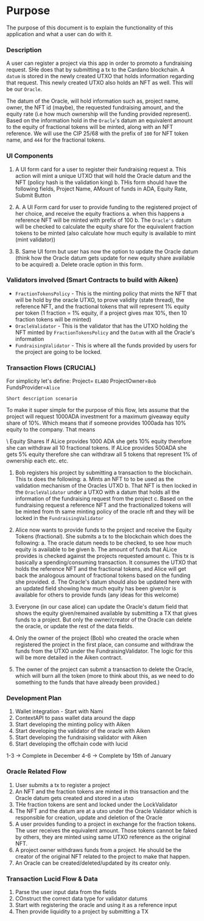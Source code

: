 # Purpose

The purpose of this document is to explain the functionality of this application and what a user can do with it.

### Description

A user can register a project via this app in order to promoto a fundraising request. SHe does that by submitting a tx to the Cardano blockchain. A `datum` is stored in the newly created UTXO that holds information regarding that request. This newly created UTXO also holds an NFT as well. This will be our `Oracle`.

The datum of the Oracle, will hold information such as, project name, owner, the NFT id (maybe), the requested fundraising amount, and the equity rate (i.e how much ownership will the funding provided represent). Based on the information hold in the `Oracle`'s datum an equivalent amount to the equity of fractional tokens will be minted, along with an NFT reference. We will use the CIP 25/68 with the prefix of `100` for NFT token name, and `444` for the fractional tokens.


### UI Components

1. A UI form card for a user to register their fundraising request
    a. This action will mint a unique UTXO that will hold the Oracle datum and the NFT (policy hash is the validation king)
    b. THis form should have the following fields, Project Name, AMount of funds in ADA, Equity Rate, Submit Button

2. A. A UI Form card for user to provide funding to the registered project of her choice, and receive the equity fractions
    a. when this happens a reference NFT will be minted with prefix of 100
    b. The `Oracle's` datum will be checked to calculate the equity share for the equivalent fraction tokens to be minted (also calculate how much equity is available to mint (mint validator))

2. B. Same UI form but user has now the option to update the Oracle datum (think how the Oracle datum gets update for new equity share available to be acquired)
    a. Delete oracle option in this form.

### Validators involved (Smart Contracts to build with Aiken)

- `FractionTokensPolicy` - This is the minting policy that mints the NFT that will be hold by the oracle UTXO, to prove validity (state thread), the reference NFT, and the fractional tokens that will represent 1% equity per token (1 fraction = 1% equity, if a project gives max 10%, then 10 fraction tokens will be minted)
- `OracleValidator` - This is the validator that has the UTXO holding the NFT minted by `FractionTokensPolicy` and the `Datum` with all the Oracle's information
- `FundraisingValidator` - This is where all the funds provided by users for the project are going to be locked.


### Transaction Flows (CRUCIAL)

For simplicity let's define:
Project= `ELABO`
ProjectOwner=`Bob`
FundsProvider=`Alice`

`Short description scenario`

To make it super simple for the purpose of this flow, lets assume that the project will request 1000ADA investment for a maximum giveaway equity share of 10%. Which means that if someone provides 1000ada has 10% equity to the company. That means

\\ Equity Shares
If ALice provides 1000 ADA she gets 10% equity therefore she can withdraw all 10 fractional tokens.
If ALice provides 500ADA she gets 5% equity therefore she can withdraw all 5 tokens that represent 1% of ownership each
etc. etc.

1. Bob registers his project by submitting a transaction to the blockchain. This tx does the following:
    a. Mints an NFT to to be used as the validation mechanism of the Oracles UTXO
    b. That NFT is then locked in the `OracleValidator` under a UTXO with a datum that holds all the information of the fundraising request from the project
    c. Based on the fundraising request a reference NFT and the fractionalized tokens will be minted from th same minting policy of the oracle nft and they will be locked in the `FundraisingValidator`
2. Alice now wants to provide funds to the project and receive the Equity Tokens (fractional). She submits a tx to the blockchain which does the following:
    a. The oracle datum needs to be checked, to see how much equity is available to be given
    b. The amount of funds that ALice provides is checked against the projects requested amount
    c. This tx is basically a spending/consuming transaction. It consumes the UTXO that holds the reference NFT and the fractional tokens, and Alice will get back the analogous amount of fractional tokens based on the funding she provided.
    d. The Oracle's datum should also be updated here with an updated field showing how much equity has been given/or is available for others to provide funds (any ideas for this welcome)

3. Everyone (in our case alice) can update the Oracle's datum field that shows the equity given/remained available by submitting a TX that gives funds to a project. But only the owner/creator of the Oracle can delete the oracle, or update the rest of the data fields.

4. Only the owner of the project (Bob) who created the oracle when registered the project in the first place, can consume and withdraw the funds from the UTXO under the FundraisingValidator. The logic for this will be more detailed in the Aiken contract.

5. The owner of the project can submit a transaction to delete the Oracle, which will burn all the token (more to think about this, as we need to do something to the funds that have already been provided.)


### Development Plan

1. Wallet integration - Start with Nami
2. ContextAPI to pass wallet data around the dapp
3. Start developing the minting policy with Aiken
4. Start developing the validator of the oracle with Aiken
5. Start developing the fundraising validator with Aiken
6. Start developing the offchain code with lucid

1-3 -> Complete in December
4-6 -> Complete by 15th of January


### Oracle Related Flow

1. User submits a tx to register a project
2. An NFT and the fraction tokens are minted in this transaction and the Oracle datum gets created and stored in a utxo
3. THe fraction tokens are sent and locked under the LockValidator
4. The NFT and the datum are at a utxo under the Oracle Validator which is responsible for creation, update and deletion of the Oracle
5. A user provides funding to a project in exchange for the fraction tokens. The user receives the equivalent amount. Those tokens cannot be faked by others, they are minted using same UTXO reference as the original NFT.
6. A project owner withdraws funds from a project. He should be the creator of the original NFT related to the project to make that happen.
7. An Oracle can be created/deleted/updated by its creator only.


### Transaction Lucid Flow & Data

1. Parse the user input data from the fields
2. COnstruct the correct data type for validator datums
3. Start with registering the oracle and using it as a reference input
4. Then provide liquidity to a project by submitting a TX